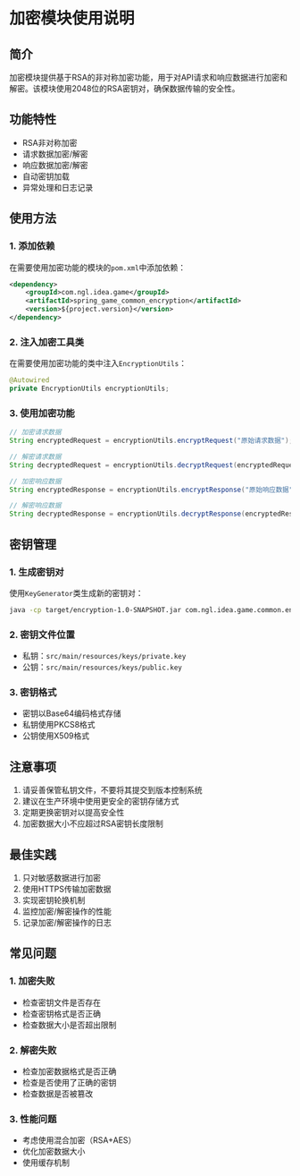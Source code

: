 # 加密模块使用说明

## 简介
加密模块提供基于RSA的非对称加密功能，用于对API请求和响应数据进行加密和解密。该模块使用2048位的RSA密钥对，确保数据传输的安全性。

## 功能特性
- RSA非对称加密
- 请求数据加密/解密
- 响应数据加密/解密
- 自动密钥加载
- 异常处理和日志记录

## 使用方法

### 1. 添加依赖
在需要使用加密功能的模块的`pom.xml`中添加依赖：
```xml
<dependency>
    <groupId>com.ngl.idea.game</groupId>
    <artifactId>spring_game_common_encryption</artifactId>
    <version>${project.version}</version>
</dependency>
```

### 2. 注入加密工具类
在需要使用加密功能的类中注入`EncryptionUtils`：
```java
@Autowired
private EncryptionUtils encryptionUtils;
```

### 3. 使用加密功能
```java
// 加密请求数据
String encryptedRequest = encryptionUtils.encryptRequest("原始请求数据");

// 解密请求数据
String decryptedRequest = encryptionUtils.decryptRequest(encryptedRequest);

// 加密响应数据
String encryptedResponse = encryptionUtils.encryptResponse("原始响应数据");

// 解密响应数据
String decryptedResponse = encryptionUtils.decryptResponse(encryptedResponse);
```

## 密钥管理

### 1. 生成密钥对
使用`KeyGenerator`类生成新的密钥对：
```bash
java -cp target/encryption-1.0-SNAPSHOT.jar com.ngl.idea.game.common.encryption.KeyGenerator
```

### 2. 密钥文件位置
- 私钥：`src/main/resources/keys/private.key`
- 公钥：`src/main/resources/keys/public.key`

### 3. 密钥格式
- 密钥以Base64编码格式存储
- 私钥使用PKCS8格式
- 公钥使用X509格式

## 注意事项
1. 请妥善保管私钥文件，不要将其提交到版本控制系统
2. 建议在生产环境中使用更安全的密钥存储方式
3. 定期更换密钥对以提高安全性
4. 加密数据大小不应超过RSA密钥长度限制

## 最佳实践
1. 只对敏感数据进行加密
2. 使用HTTPS传输加密数据
3. 实现密钥轮换机制
4. 监控加密/解密操作的性能
5. 记录加密/解密操作的日志

## 常见问题

### 1. 加密失败
- 检查密钥文件是否存在
- 检查密钥格式是否正确
- 检查数据大小是否超出限制

### 2. 解密失败
- 检查加密数据格式是否正确
- 检查是否使用了正确的密钥
- 检查数据是否被篡改

### 3. 性能问题
- 考虑使用混合加密（RSA+AES）
- 优化加密数据大小
- 使用缓存机制 
